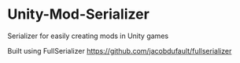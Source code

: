 # Unity-Mod-Serializer
Serializer for easily creating mods in Unity games

Built using FullSerializer
https://github.com/jacobdufault/fullserializer
